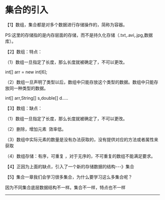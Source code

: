 ﻿
# 集合的引入

【1】数组，集合都是对多个数据进行存储操作的，简称为容器。 

PS:这里的存储指的是内存层面的存储，而不是持久化存储（.txt,.avi,.jpg,数据库）。 




【2】数组：特点： 

（1）数组一旦指定了长度，那么长度就被确定了，不可以更改。 

int[] arr = new int[6]; 

（2）数组一旦声明了类型以后，数组中只能存放这个类型的数据。数组中只能存放同一种类型的数据。 

int[] arr,String[] s,double[] d..... 




【3】数组：缺点： 

（1）数组一旦指定了长度，那么长度就被确定了，不可以更改。 

（2）删除，增加元素  效率低。 

（3）数组中实际元素的数量是没有办法获取的，没有提供对应的方法或者属性来获取 

（4）数组存储：有序，可重复 ，对于无序的，不可重复的数组不能满足要求。 




【4】正因为上面的缺点，引入了一个新的存储数据的结构---》集合 




【5】集合一章我们会学习很多集合，为什么要学习这么多集合呢？ 

因为不同集合底层数据结构不一样。集合不一样，特点也不一样 















------------------------------------------------------------

